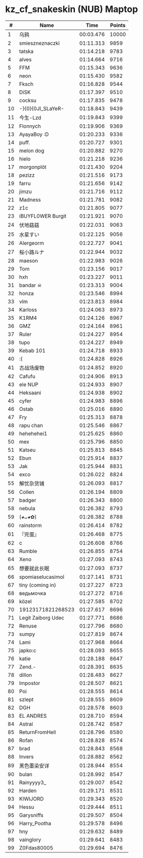 # kz_cf_snakeskin (NUB) Maptop

|  # | Name | Time | Points |
|-------------- | -------------- | -------------- | -------------- | 
| 1 | 乌鸦 | 00:03.476 | 10000 | 
| 2 | smieszneznaczki | 01:11.313 | 9859 | 
| 3 | tatska | 01:14.218 | 9783 | 
| 4 | alves | 01:14.664 | 9716 | 
| 5 | FFM | 01:15.343 | 9636 | 
| 6 | neon | 01:15.430 | 9582 | 
| 7 | Fksch | 01:16.828 | 9544 | 
| 8 | DiSK | 01:17.397 | 9510 | 
| 9 | cocksu | 01:17.835 | 9478 | 
| 10 | -}{0}{0JI_SLaYeR- | 01:18.843 | 9439 | 
| 11 | 今生-Lzd | 01:19.843 | 9399 | 
| 12 | Flonnych | 01:19.906 | 9369 | 
| 13 | AyayaBoy :D | 01:20.233 | 9336 | 
| 14 | puff. | 01:20.727 | 9301 | 
| 15 | melon dog | 01:20.882 | 9270 | 
| 16 | hielo | 01:21.218 | 9236 | 
| 17 | morgonplöt | 01:21.430 | 9204 | 
| 18 | pezizz | 01:21.516 | 9173 | 
| 19 | farru | 01:21.656 | 9142 | 
| 20 | jimzu | 01:21.716 | 9112 | 
| 21 | Madness | 01:21.781 | 9082 | 
| 22 | z1c | 01:21.805 | 9077 | 
| 23 | iBUYFL0WER Burgit | 01:21.921 | 9070 | 
| 24 | 伏地菇菇 | 01:22.031 | 9063 | 
| 25 | 水星すい | 01:22.125 | 9056 | 
| 26 | Alergeorm | 01:22.727 | 9041 | 
| 27 | 桜小路ルナ | 01:22.944 | 9032 | 
| 28 | maeson | 01:22.983 | 9026 | 
| 29 | Tom | 01:23.156 | 9017 | 
| 30 | hxh | 01:23.227 | 9011 | 
| 31 | bandar ☠ | 01:23.313 | 9004 | 
| 32 | honza | 01:23.546 | 8994 | 
| 33 | vlm | 01:23.813 | 8984 | 
| 34 | Karloss | 01:24.063 | 8973 | 
| 35 | K1RM4 | 01:24.126 | 8967 | 
| 36 | GMZ | 01:24.164 | 8961 | 
| 37 | Ruler | 01:24.227 | 8954 | 
| 38 | tupo | 01:24.227 | 8949 | 
| 39 | Kebab 101 | 01:24.718 | 8933 | 
| 40 | :( | 01:24.828 | 8926 | 
| 41 | 古战场废物 | 01:24.852 | 8920 | 
| 42 | Cafufu | 01:24.906 | 8913 | 
| 43 | ele NUP | 01:24.933 | 8907 | 
| 44 | Heksaani | 01:24.938 | 8902 | 
| 45 | cyfer | 01:24.983 | 8896 | 
| 46 | Ostab | 01:25.016 | 8890 | 
| 47 | Fry | 01:25.313 | 8878 | 
| 48 | rapu chan | 01:25.546 | 8867 | 
| 49 | hehehehei1 | 01:25.625 | 8860 | 
| 50 | mex | 01:25.796 | 8850 | 
| 51 | Katseu | 01:25.813 | 8845 | 
| 52 | Ebun | 01:25.914 | 8837 | 
| 53 | Jak | 01:25.944 | 8831 | 
| 54 | exco | 01:26.022 | 8824 | 
| 55 | 解忧杂货铺 | 01:26.093 | 8817 | 
| 56 | Collen | 01:26.194 | 8809 | 
| 57 | badger | 01:26.343 | 8800 | 
| 58 | nebula | 01:26.382 | 8793 | 
| 59 | (◕ᴗ◕✿) | 01:26.382 | 8788 | 
| 60 | rainstorm | 01:26.414 | 8782 | 
| 61 | 『完蛋』 | 01:26.468 | 8775 | 
| 62 | c | 01:26.608 | 8766 | 
| 63 | Rumble | 01:26.855 | 8754 | 
| 64 | Xeno | 01:27.093 | 8743 | 
| 65 | 想要就此长眠 | 01:27.093 | 8737 | 
| 66 | spomiaselucasimol | 01:27.141 | 8731 | 
| 67 | tiny (coming in) | 01:27.227 | 8723 | 
| 68 | ведьмочка | 01:27.272 | 8716 | 
| 69 | közel | 01:27.585 | 8702 | 
| 70 | 19123171821268523 | 01:27.617 | 8696 | 
| 71 | Legit Zaiborg Udec | 01:27.771 | 8686 | 
| 72 | Renuse | 01:27.796 | 8680 | 
| 73 | sumpy | 01:27.819 | 8674 | 
| 74 | Lami | 01:27.968 | 8664 | 
| 75 | japko:c | 01:28.093 | 8655 | 
| 76 | katie | 01:28.188 | 8647 | 
| 77 | Zend.- | 01:28.391 | 8635 | 
| 78 | dillon | 01:28.483 | 8627 | 
| 79 | Impostor | 01:28.507 | 8621 | 
| 80 | Poi | 01:28.555 | 8614 | 
| 81 | szlept | 01:28.555 | 8609 | 
| 82 | DGH | 01:28.578 | 8603 | 
| 83 | EL ANDRES | 01:28.710 | 8594 | 
| 84 | Astral | 01:28.742 | 8587 | 
| 85 | ReturnFromHell | 01:28.796 | 8580 | 
| 86 | Rofan | 01:28.828 | 8574 | 
| 87 | brad | 01:28.843 | 8568 | 
| 88 | Invers | 01:28.882 | 8562 | 
| 89 | 黑色墨染安详 | 01:28.944 | 8554 | 
| 90 | bulan | 01:28.992 | 8547 | 
| 91 | Rainyyyy3_ | 01:29.007 | 8542 | 
| 92 | Harden | 01:29.171 | 8531 | 
| 93 | KIWIJORD | 01:29.343 | 8520 | 
| 94 | Hessu | 01:29.444 | 8511 | 
| 95 | Garysniffs | 01:29.507 | 8504 | 
| 96 | Harry_Pootha | 01:29.578 | 8496 | 
| 97 | hny | 01:29.632 | 8489 | 
| 98 | vainglory | 01:29.641 | 8483 | 
| 99 | Z0Fdas80005 | 01:29.694 | 8476 | 

